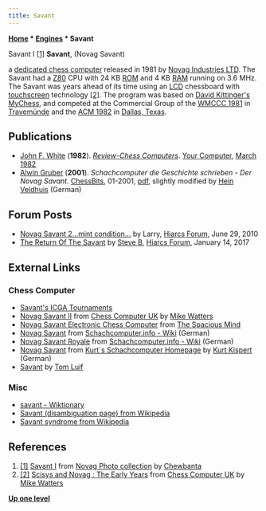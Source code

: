 ```yaml
---
title: Savant
---
```

**[Home](Home "Home") \* [Engines](Engines "Engines") \* Savant**



 [](https://www.flickr.com/photos/10261668@N05/858166235/sizes/o/in/set-72157600922171918/) Savant I <a id="cite-note-1" href="#cite-ref-1">[1]</a> 
**Savant**, (Novag Savant)  

a [dedicated chess computer](Dedicated_Chess_Computers "Dedicated Chess Computers") released in 1981 by [Novag Industries LTD](Novag "Novag"). The Savant had a [Z80](Z80 "Z80") CPU with 24 KB [ROM](Memory#ROM "Memory") and 4 KB [RAM](Memory#RAM "Memory") running on 3.6 MHz. The Savant was years ahead of its time using an [LCD](https://en.wikipedia.org/wiki/Liquid_crystal_display) chessboard with [touchscreen](https://en.wikipedia.org/wiki/Touchscreen) technology <a id="cite-note-2" href="#cite-ref-2">[2]</a>. The program was based on [David Kittinger's](David_Kittinger "David Kittinger") [MyChess](MyChess "MyChess"), and competed at the Commercial Group of the [WMCCC 1981](WMCCC_1981 "WMCCC 1981") in [Travemünde](https://en.wikipedia.org/wiki/Travem%C3%BCnde) and the [ACM 1982](ACM_1982 "ACM 1982") in [Dallas, Texas](https://en.wikipedia.org/wiki/Dallas%2C_Texas). 



## Publications


* [John F. White](John_F._White "John F. White") (**1982**). *[Review-Chess Computers](http://yourcomputeronline.wordpress.com/2011/01/31/review-chess-computers/)*. [Your Computer](Your_Computer "Your Computer"), [March 1982](http://yourcomputeronline.wordpress.com/2011/01/30/march-1982-contents-and-editorial/)
* [Alwin Gruber](index.php?title=Alwin_Gruber&action=edit&redlink=1 "Alwin Gruber (page does not exist)") (**2001**). *Schachcomputer die Geschichte schrieben - Der Novag Savant*. [ChessBits](ChessBits "ChessBits"), 01-2001, [pdf](http://www.schaakcomputers.nl/hein_veldhuis/database/files/09-1982%20%5BJ-1001%5D%20Novag%20-%20Savant%20II.pdf), slightly modified by [Hein Veldhuis](Hein_Veldhuis "Hein Veldhuis") (German)


## Forum Posts


* [Novag Savant 2...mint condition...](http://www.hiarcs.net/forums/viewtopic.php?p=47105&sid=112fb65eec28e3fee6e7f2de178888c0) by Larry, [Hiarcs Forum](Computer_Chess_Forums "Computer Chess Forums"), June 29, 2010
* [The Return Of The Savant](http://www.hiarcs.net/forums/viewtopic.php?t=8207) by [Steve B](Steve_Blincoe "Steve Blincoe"), [Hiarcs Forum](Computer_Chess_Forums "Computer Chess Forums"), January 14, 2017


## External Links


### Chess Computer


* [Savant's ICGA Tournaments](https://www.game-ai-forum.org/icga-tournaments/program.php?id=501)
* [Novag Savant II](http://www.chesscomputeruk.com/html/novag_savant_ii.html) from [Chess Computer UK](http://www.chesscomputeruk.com/index.html) by [Mike Watters](Mike_Watters "Mike Watters")
* [Novag Savant Electronic Chess Computer](http://www.spacious-mind.com/html/savant.html) from [The Spacious Mind](The_Spacious_Mind "The Spacious Mind")
* [Novag Savant](http://www.schach-computer.info/wiki/index.php/Novag_Savant) from [Schachcomputer.info - Wiki](http://www.schach-computer.info/wiki/index.php/Hauptseite_En) (German)
* [Novag Savant Royale](http://www.schach-computer.info/wiki/index.php/Novag_Savant_Royale) from [Schachcomputer.info - Wiki](http://www.schach-computer.info/wiki/index.php/Hauptseite_En) (German)
* [Novag Savant](http://www.schachcomputer.at/savant.htm) from [Kurt´s Schachcomputer Homepage](http://www.schachcomputer.at/index.htm) by [Kurt Kispert](Kurt_Kispert "Kurt Kispert") (German)
* [Savant](http://www.xs4all.nl/%7Etluif/chescom/EngNovSav.html) by [Tom Luif](Tom_Luif "Tom Luif")


### Misc


* [savant - Wiktionary](http://en.wiktionary.org/wiki/savant)
* [Savant (disambiguation page) from Wikipedia](https://en.wikipedia.org/wiki/Savant)
* [Savant syndrome from Wikipedia](https://en.wikipedia.org/wiki/Savant_syndrome)


## References


1. <a id="cite-ref-1" href="#cite-note-1">[1]</a> [Savant I](https://www.flickr.com/photos/10261668@N05/858166235/sizes/o/in/set-72157600922171918/) from [Novag Photo collection](http://www.flickr.com/photos/10261668@N05/sets/72157600922171918/) by [Chewbanta](Steve_Blincoe "Steve Blincoe")
2. <a id="cite-ref-2" href="#cite-note-2">[2]</a> [Scisys and Novag : The Early Years](http://www.chesscomputeruk.com/html/scisys_and_novag___the_early_y.html) from [Chess Computer UK](http://www.chesscomputeruk.com/index.html) by [Mike Watters](Mike_Watters "Mike Watters")

**[Up one level](Engines "Engines")**







 
